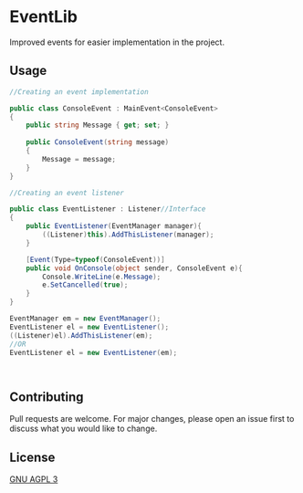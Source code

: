 # EventLib

Improved events for easier implementation in the project.

## Usage


```c#
//Creating an event implementation

public class ConsoleEvent : MainEvent<ConsoleEvent>
{
    public string Message { get; set; }
    
    public ConsoleEvent(string message)
    {
        Message = message;
    }
}

//Creating an event listener

public class EventListener : Listener//Interface
{
    public EventListener(EventManager manager){
        ((Listener)this).AddThisListener(manager);
    }

    [Event(Type=typeof(ConsoleEvent))]
    public void OnConsole(object sender, ConsoleEvent e){
        Console.WriteLine(e.Message);
        e.SetCancelled(true);
    }
}

EventManager em = new EventManager();
EventListener el = new EventListener();
((Listener)el).AddThisListener(em);
//OR
EventListener el = new EventListener(em);




```

## Contributing
Pull requests are welcome. For major changes, please open an issue first to discuss what you would like to change.


## License
[GNU AGPL 3](https://github.com/TheFirewall/EventLib/blob/master/LICENSE)

